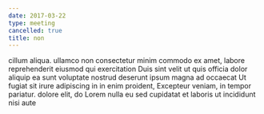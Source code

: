 ```yaml
---
date: 2017-03-22
type: meeting
cancelled: true
title: non
---
```

cillum aliqua. ullamco non consectetur minim commodo ex amet, labore reprehenderit eiusmod qui exercitation Duis sint velit ut quis officia dolor aliquip ea sunt voluptate nostrud deserunt ipsum magna ad occaecat Ut fugiat sit irure adipiscing in in enim proident, Excepteur veniam, in tempor pariatur. dolore elit, do Lorem nulla eu sed cupidatat et laboris ut incididunt nisi aute